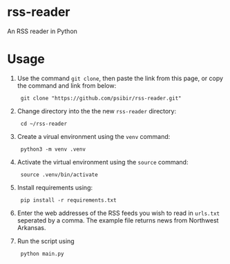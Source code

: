# rss-reader
An RSS reader in Python
# Usage
1. Use the command `git clone`, then paste the link from this page, or copy the command and link from below:


        git clone "https://github.com/psibir/rss-reader.git"
        
        
2. Change directory into the the new `rss-reader` directory:


        cd ~/rss-reader


3. Create a virual environment using the `venv` command:
        
        
        python3 -m venv .venv
        
        
4. Activate the virtual environment using the `source` command:


        source .venv/bin/activate


5. Install requirements using:


        pip install -r requirements.txt


6. Enter the web addresses of the RSS feeds you wish to read in `urls.txt` seperated by a comma. The example file returns news from Northwest Arkansas.

7. Run the script using 


        python main.py


